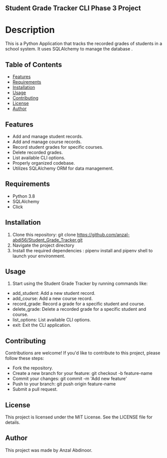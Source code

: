 ## Student Grade Tracker CLI Phase 3 Project

# Description 
This is a Python Application that tracks the recorded grades of students in a school system. It uses SQLAlchemy to manage the database .

## Table of Contents
- [Features](#features)
- [Requirements](#requirements)
- [Installation](#installation)
- [Usage](#usage)
- [Contributing](#contributing)
- [License](#license)
- [Author](#author)

## Features
- Add and manage student records.
- Add and manage course records.
- Record student grades for specific courses.
- Delete recorded grades.
- List available CLI options.
- Properly organized codebase.
- Utilizes SQLAlchemy ORM for data management.

## Requirements
- Python 3.8
- SQLAlchemy
- Click

## Installation
1. Clone this repository:
git clone https://github.com/anzal-abdi56/Student_Grade_Tracker.git
2. Navigate the project directory 
3. Install the required dependencies : pipenv install and pipenv shell to launch your environment.

## Usage
1. Start using the Student Grade Tracker by running commands like:
- add_student: Add a new student record.
- add_course: Add a new course record.
- record_grade: Record a grade for a specific student and course.
- delete_grade: Delete a recorded grade for a specific student and course.
- list_options: List available CLI options.
- exit: Exit the CLI application.

## Contributing

Contributions are welcome! If you'd like to contribute to this project, please follow these steps:

- Fork the repository.
- Create a new branch for your feature: git checkout -b feature-name
- Commit your changes: git commit -m 'Add new feature'
- Push to your branch: git push origin feature-name
- Submit a pull request.

## License
This project is licensed under the MIT License. See the LICENSE file for details.

## Author 
This project was made by Anzal Abdinoor.
